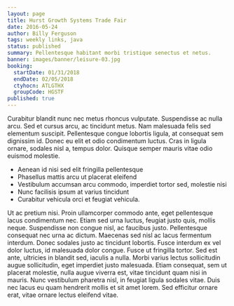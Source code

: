 ```yaml
---
layout: page
title: Hurst Growth Systems Trade Fair
date: 2016-05-24
author: Billy Ferguson
tags: weekly links, java
status: published
summary: Pellentesque habitant morbi tristique senectus et netus.
banner: images/banner/leisure-03.jpg
booking:
  startDate: 01/31/2018
  endDate: 02/05/2018
  ctyhocn: ATLGTHX
  groupCode: HGSTF
published: true
---
```

Curabitur blandit nunc nec metus rhoncus vulputate. Suspendisse ac nulla arcu. Sed et cursus arcu, ac tincidunt metus. Nam malesuada felis sed elementum suscipit. Pellentesque congue lobortis ligula, at consequat sem dignissim id. Donec eu elit et odio condimentum luctus. Cras in ligula ornare, sodales nisl a, tempus dolor. Quisque semper mauris vitae odio euismod molestie.

* Aenean id nisi sed elit fringilla pellentesque
* Phasellus mattis arcu ut placerat eleifend
* Vestibulum accumsan arcu commodo, imperdiet tortor sed, molestie nisi
* Nunc facilisis ipsum at varius tincidunt
* Curabitur vehicula orci et feugiat vehicula.

Ut ac pretium nisi. Proin ullamcorper commodo ante, eget pellentesque lacus condimentum nec. Etiam sed urna luctus, feugiat justo quis, mollis neque. Suspendisse non congue nisl, ac faucibus justo. Pellentesque consequat nec urna ac dictum. Maecenas sed nisl ac lacus fermentum interdum. Donec sodales justo ac tincidunt lobortis. Fusce interdum ex vel dolor luctus, id malesuada dolor congue. Fusce ut fringilla tortor. Sed est ante, ultricies in blandit sed, iaculis a nulla. Morbi varius lectus sollicitudin augue sollicitudin, eget imperdiet justo malesuada. Etiam consequat, sem ut placerat molestie, nulla augue viverra est, vitae tincidunt quam nisi in mauris. Nunc vestibulum pharetra nisl, in feugiat ligula sodales vitae. Duis nec lacus eu quam hendrerit mollis et sit amet lorem. Sed efficitur ornare erat, vitae ornare lectus eleifend vitae.
